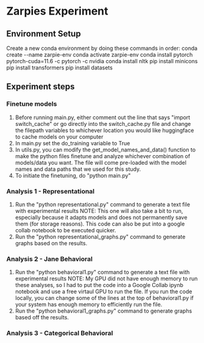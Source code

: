 # Zarpies Experiment

## Environment Setup
Create a new conda environment by doing these commands in order:
conda create --name zarpie-env
conda activate zarpie-env
conda install pytorch pytorch-cuda=11.6 -c pytorch -c nvidia
conda install nltk
pip install minicons
pip install transformers
pip install datasets

## Experiment steps

### Finetune models
1. Before running main.py, either comment out the line that says "import switch_cache"
or go directly into the switch_cache.py file and change the filepath variables to 
whichever location you would like huggingface to cache models on your computer
2. In main.py set the do_training variable to True
3. In utils.py, you can modify the get_model_names_and_data() function to make the
python files finetune and analyze whichever combination of models/data you want.
The file will come pre-loaded with the model names and data paths that we used for this
study.
4. To initiate the finetuning, do "python main.py"

### Analysis 1 - Representational
1. Run the "python representational.py" command to generate a text file with experimental results
NOTE: This one will also take a bit to run, especially because it adapts models and does not permanently
save them (for storage reasons). This code can also be put into a google collab notebook to be executed
quicker.
2. Run the "python representational_graphs.py" command to generate graphs based on the results.

### Analysis 2 - Jane Behavioral
1. Run the "python behavioral1.py" command to generate a text file with experimental results
NOTE: My GPU did not have enough memory to run these analyses, so I had to put the code
into a Google Collab ipynb notebook and use a free virtaul GPU to run the file.
If you run the code locally, you can change some of the lines at the top of behavioral1.py
if your system has enough memory to efficiently run the file.
2. Run the "python behavioral1_graphs.py" command to generate graphs based off the results.


### Analysis 3 - Categorical Behavioral